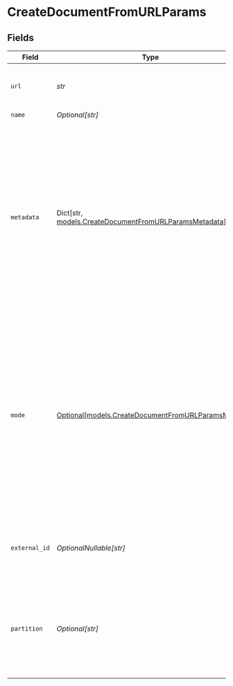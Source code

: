 # CreateDocumentFromURLParams


## Fields

| Field                                                                                                                                                                                                                                                                                                                                                                                                                                                                       | Type                                                                                                                                                                                                                                                                                                                                                                                                                                                                        | Required                                                                                                                                                                                                                                                                                                                                                                                                                                                                    | Description                                                                                                                                                                                                                                                                                                                                                                                                                                                                 | Example                                                                                                                                                                                                                                                                                                                                                                                                                                                                     |
| --------------------------------------------------------------------------------------------------------------------------------------------------------------------------------------------------------------------------------------------------------------------------------------------------------------------------------------------------------------------------------------------------------------------------------------------------------------------------- | --------------------------------------------------------------------------------------------------------------------------------------------------------------------------------------------------------------------------------------------------------------------------------------------------------------------------------------------------------------------------------------------------------------------------------------------------------------------------- | --------------------------------------------------------------------------------------------------------------------------------------------------------------------------------------------------------------------------------------------------------------------------------------------------------------------------------------------------------------------------------------------------------------------------------------------------------------------------- | --------------------------------------------------------------------------------------------------------------------------------------------------------------------------------------------------------------------------------------------------------------------------------------------------------------------------------------------------------------------------------------------------------------------------------------------------------------------------- | --------------------------------------------------------------------------------------------------------------------------------------------------------------------------------------------------------------------------------------------------------------------------------------------------------------------------------------------------------------------------------------------------------------------------------------------------------------------------- |
| `url`                                                                                                                                                                                                                                                                                                                                                                                                                                                                       | *str*                                                                                                                                                                                                                                                                                                                                                                                                                                                                       | :heavy_check_mark:                                                                                                                                                                                                                                                                                                                                                                                                                                                          | Url of the file to download. Must be publicly accessible and HTTP or HTTPS scheme.                                                                                                                                                                                                                                                                                                                                                                                          |                                                                                                                                                                                                                                                                                                                                                                                                                                                                             |
| `name`                                                                                                                                                                                                                                                                                                                                                                                                                                                                      | *Optional[str]*                                                                                                                                                                                                                                                                                                                                                                                                                                                             | :heavy_minus_sign:                                                                                                                                                                                                                                                                                                                                                                                                                                                          | N/A                                                                                                                                                                                                                                                                                                                                                                                                                                                                         |                                                                                                                                                                                                                                                                                                                                                                                                                                                                             |
| `metadata`                                                                                                                                                                                                                                                                                                                                                                                                                                                                  | Dict[str, [models.CreateDocumentFromURLParamsMetadata](../models/createdocumentfromurlparamsmetadata.md)]                                                                                                                                                                                                                                                                                                                                                                   | :heavy_minus_sign:                                                                                                                                                                                                                                                                                                                                                                                                                                                          | Metadata for the document. Keys must be strings. Values may be strings, numbers, booleans, or lists of strings. Numbers may be integers or floating point and will be converted to 64 bit floating point. 1000 total values are allowed. Each item in an array counts towards the total. The following keys are reserved for internal use: `document_id`, `document_type`, `document_source`, `document_name`, `document_uploaded_at`.                                      |                                                                                                                                                                                                                                                                                                                                                                                                                                                                             |
| `mode`                                                                                                                                                                                                                                                                                                                                                                                                                                                                      | [Optional[models.CreateDocumentFromURLParamsMode]](../models/createdocumentfromurlparamsmode.md)                                                                                                                                                                                                                                                                                                                                                                            | :heavy_minus_sign:                                                                                                                                                                                                                                                                                                                                                                                                                                                          | Partition strategy for the document. Options are `'hi_res'` or `'fast'`. When set to `'hi_res'`, images and tables will be extracted from the document. `'fast'` will only extract text. `'fast'` may be up to 20x faster than `'hi_res'`. `hi_res` is only applicable for Word documents, PDFs, Images, and PowerPoints. Images will always be processed in `hi_res`. If `hi_res` is set for an unsupported document type, it will be processed and billed in `fast` mode. |                                                                                                                                                                                                                                                                                                                                                                                                                                                                             |
| `external_id`                                                                                                                                                                                                                                                                                                                                                                                                                                                               | *OptionalNullable[str]*                                                                                                                                                                                                                                                                                                                                                                                                                                                     | :heavy_minus_sign:                                                                                                                                                                                                                                                                                                                                                                                                                                                          | An optional identifier for the document. A common value might be an id in an external system or the URL where the source file may be found.                                                                                                                                                                                                                                                                                                                                 |                                                                                                                                                                                                                                                                                                                                                                                                                                                                             |
| `partition`                                                                                                                                                                                                                                                                                                                                                                                                                                                                 | *Optional[str]*                                                                                                                                                                                                                                                                                                                                                                                                                                                             | :heavy_minus_sign:                                                                                                                                                                                                                                                                                                                                                                                                                                                          | An optional partition identifier. Documents can be scoped to a partition. Partitions must be lowercase alphanumeric and may only include the special characters `_` and `-`.  A partition is created any time a document is created.                                                                                                                                                                                                                                        | <nil>                                                                                                                                                                                                                                                                                                                                                                                                                                                                       |
